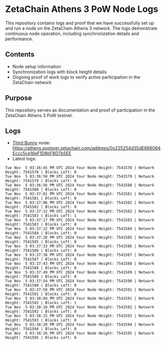 # ZetaChain Athens 3 PoW Node Logs
This repository contains logs and proof that we have successfully set up and run a node on the ZetaChain Athens 3 network. The logs demonstrate continuous node operation, including synchronization details and performance.

## Contents
- Node setup information
- Synchronization logs with block height details
- Ongoing proof of work logs to verify active participation in the ZetaChain network

## Purpose
This repository serves as documentation and proof of participation in the ZetaChain Athens 3 PoW testnet.

## Logs

- [Third Bunny](https://thirdbunny.xyz/) node: https://athens.explorer.zetachain.com/address/0x225254d35dE666064Eccc5ce16eF1D8bF8D7b5EE
- Latest logs:
```
Tue Nov  5 03:36:45 PM UTC 2024 Your Node Height: 7541578 | Network Height: 7541578 | Blocks Left: 0
Tue Nov  5 03:36:50 PM UTC 2024 Your Node Height: 7541579 | Network Height: 7541579 | Blocks Left: 0
Tue Nov  5 03:36:56 PM UTC 2024 Your Node Height: 7541580 | Network Height: 7541580 | Blocks Left: 0
Tue Nov  5 03:37:01 PM UTC 2024 Your Node Height: 7541581 | Network Height: 7541581 | Blocks Left: 0
Tue Nov  5 03:37:06 PM UTC 2024 Your Node Height: 7541582 | Network Height: 7541582 | Blocks Left: 0
Tue Nov  5 03:37:12 PM UTC 2024 Your Node Height: 7541582 | Network Height: 7541583 | Blocks Left: 1
Tue Nov  5 03:37:17 PM UTC 2024 Your Node Height: 7541583 | Network Height: 7541583 | Blocks Left: 0
Tue Nov  5 03:37:22 PM UTC 2024 Your Node Height: 7541584 | Network Height: 7541584 | Blocks Left: 0
Tue Nov  5 03:37:28 PM UTC 2024 Your Node Height: 7541585 | Network Height: 7541585 | Blocks Left: 0
Tue Nov  5 03:37:33 PM UTC 2024 Your Node Height: 7541586 | Network Height: 7541586 | Blocks Left: 0
Tue Nov  5 03:37:38 PM UTC 2024 Your Node Height: 7541587 | Network Height: 7541587 | Blocks Left: 0
Tue Nov  5 03:37:43 PM UTC 2024 Your Node Height: 7541588 | Network Height: 7541588 | Blocks Left: 0
Tue Nov  5 03:37:49 PM UTC 2024 Your Node Height: 7541589 | Network Height: 7541589 | Blocks Left: 0
Tue Nov  5 03:37:54 PM UTC 2024 Your Node Height: 7541590 | Network Height: 7541590 | Blocks Left: 0
Tue Nov  5 03:37:59 PM UTC 2024 Your Node Height: 7541591 | Network Height: 7541591 | Blocks Left: 0
Tue Nov  5 03:38:04 PM UTC 2024 Your Node Height: 7541591 | Network Height: 7541592 | Blocks Left: 1
Tue Nov  5 03:38:10 PM UTC 2024 Your Node Height: 7541592 | Network Height: 7541592 | Blocks Left: 0
Tue Nov  5 03:38:15 PM UTC 2024 Your Node Height: 7541593 | Network Height: 7541593 | Blocks Left: 0
Tue Nov  5 03:38:20 PM UTC 2024 Your Node Height: 7541594 | Network Height: 7541594 | Blocks Left: 0
Tue Nov  5 03:38:26 PM UTC 2024 Your Node Height: 7541595 | Network Height: 7541595 | Blocks Left: 0
```
